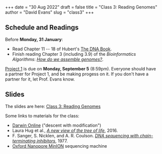 +++
date = "30 Aug 2022"
draft = false
title = "Class 3: Reading Genomes"
author = "David Evans"
slug = "class3"
+++

## Schedule and Readings

Before **Monday, 31 January**:
- Read Chapter 11 -- 18 of Hubert's [The DNA
  Book](https://berthub.eu/dna-book/toc-real/).   
- Finish reading Chapter 3 (including 3.9) of the _Bioinformatics
Algorithms_: [_How do we assemble genomes?_](//www.bioinformaticsalgorithms.org/bioinformatics-chapter-3).


[Project 1](/project1) is due on **Monday, September 5**
(8:59pm). Everyone should have a partner for Project 1, and be making
progess on it.  If you don't have a partner for it, let Prof. Evans
know.

## Slides
 
The slides are here: [Class 3: Reading Genomes](https://www.dropbox.com/s/yzgpbpxo5b6zyry/csbio-class3.pdf?dl=0)

Some links to materials for the class:

- [Darwin Online](https://darwin-online.org.uk/content/search-results?freetext=%22descent%20with%20modification%22) ("descent with modification")
- Laura Hug et al., [_A new view of the tree of life_](https://www.nature.com/articles/nmicrobiol201648), 2016.
- F. Sanger, S. Nicklen, and A. R. Coulson. [_DNA sequencing with chain-terminating inhibitors_](https://www.ncbi.nlm.nih.gov/labs/pmc/articles/PMC431765/pdf/pnas00043-0271.pdf), 1977.
- [Oxford Nanopore MinION](https://nanoporetech.com/products/minion) sequencing machine

